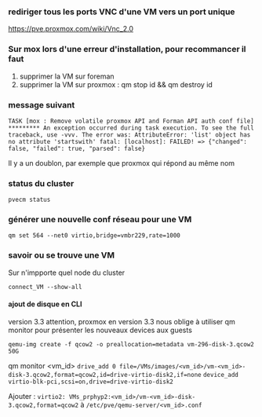 ### rediriger tous les ports VNC d'une  VM vers un port unique

https://pve.proxmox.com/wiki/Vnc_2.0

### Sur mox lors d'une erreur d'installation, pour recommancer il faut

1. supprimer la VM sur foreman
2. supprimer la VM sur proxmox : qm stop id && qm destroy id

### message suivant 
`
TASK [mox : Remove volatile proxmox API and Forman API auth conf file] *********
An exception occurred during task execution. To see the full traceback, use -vvv. The error was: AttributeError: 'list' object has no attribute 'startswith'
fatal: [localhost]: FAILED! => {"changed": false, "failed": true, "parsed": false}
`

Il y a un doublon, par exemple que proxmox qui répond au même nom

### status du cluster

`pvecm status`

### générer une nouvelle conf réseau pour une VM

`qm set 564 --net0 virtio,bridge=vmbr229,rate=1000`

### savoir ou se trouve une VM
Sur n'impporte quel node du cluster 

`connect_VM --show-all`


#### ajout de disque en CLI

 version 3.3
 attention, proxmox en version 3.3 nous oblige à utiliser qm monitor pour présenter les nouveaux devices aux guests

`qemu-img create -f qcow2 -o preallocation=metadata vm-296-disk-3.qcow2 50G`

qm monitor <vm_id>
`drive_add 0 file=/VMs/images/<vm_id>/vm-<vm_id>-disk-3.qcow2,format=qcow2,id=drive-virtio-disk2,if=none`
`device_add virtio-blk-pci,scsi=on,drive=drive-virtio-disk2`

Ajouter :
`virtio2: VMs_prphyp2:<vm_id>/vm-<vm_id>-disk-3.qcow2,format=qcow2`
à 
`/etc/pve/qemu-server/<vm_id>.conf`
